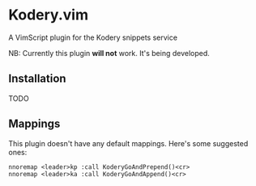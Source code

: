 # Kodery.vim
A VimScript plugin for the Kodery snippets service

NB: Currently this plugin __will not__ work. It's being developed.

## Installation

TODO


## Mappings

This plugin doesn't have any default mappings. Here's some suggested ones:

```
nnoremap <leader>kp :call KoderyGoAndPrepend()<cr>
nnoremap <leader>ka :call KoderyGoAndAppend()<cr>
```
